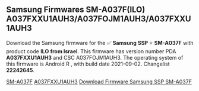 <h2>Samsung Firmwares SM-A037F(ILO) A037FXXU1AUH3/A037FOJM1AUH3/A037FXXU1AUH3</h2>
Download the Samsung firmware for the ✅ <strong>Samsung SSP </strong> ⭐ <strong>SM-A037F</strong> with product code <strong>ILO</strong> <strong> from Israel</strong>. This firmware has version number PDA <strong>A037FXXU1AUH3</strong> and CSC A037FOJM1AUH3. The operating system of this firmware is Android R , with build date 2021-09-02. Changelist <strong>22242645</strong>.


[SM-A037F](https://samfirm.shop/samsung/model/SM-A037F)
[A037FXXU1AUH3](https://samfirm.shop/samsung/pda/A037FXXU1AUH3)
[Download Firmware Samsung SSP SM-A037F](https://samfirm.shop/samsung/firmware/451265)
